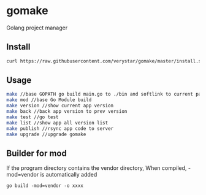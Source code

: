 # gomake
Golang project manager

## Install
```bash
curl https://raw.githubusercontent.com/verystar/gomake/master/install.sh | sh
```

## Usage

```bash
make //base GOPATH go build main.go to ./bin and softlink to current path
make mod //base Go Module build
make version //show current app version
make back //back app version to prev version
make test //go test
make list //show app all version list
make publish //rsync app code to server
make upgrade //upgrade gomake
```

## Builder for mod

If the program directory contains the vendor directory, When compiled, -mod=vendor is automatically added

```
go build -mod=vendor -o xxxx
```